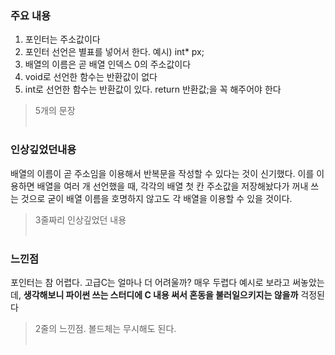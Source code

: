 ### 주요 내용
1. 포인터는 주소값이다
2. 포인터 선언은 별표를 넣어서 한다. 예시) int* px;
3. 배열의 이름은 곧 배열 인덱스 0의 주소값이다
4. void로 선언한 함수는 반환값이 없다
5. int로 선언한 함수는 반환값이 있다. return 반환값;을 꼭 해주어야 한다

> 5개의 문장
<br/><br/>
### 인상깊었던내용
배열의 이름이 곧 주소임을 이용해서 반복문을 작성할 수 있다는 것이 신기했다.
이를 이용하면 배열을 여러 개 선언했을 때, 각각의 배열 첫 칸 주소값을 저장해놨다가 꺼내 쓰는 것으로
굳이 배열 이름을 호명하지 않고도 각 배열을 이용할 수 있을 것이다.

> 3줄짜리 인상깊었던 내용
<br/><br/>
### 느낀점
포인터는 참 어렵다. 고급C는 얼마나 더 어려울까? 매우 두렵다
예시로 보라고 써놓았는데, **생각해보니 파이썬 쓰는 스터디에 C 내용 써서 혼동을 불러일으키지는 않을까** 걱정된다

> 2줄의 느낀점. 볼드체는 무시해도 된다.
<br/><br/>
